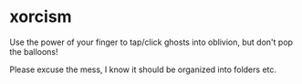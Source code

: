 # xorcism
Use the power of your finger to tap/click ghosts into oblivion, but don't pop the balloons!

Please excuse the mess, I know it should be organized into folders etc.